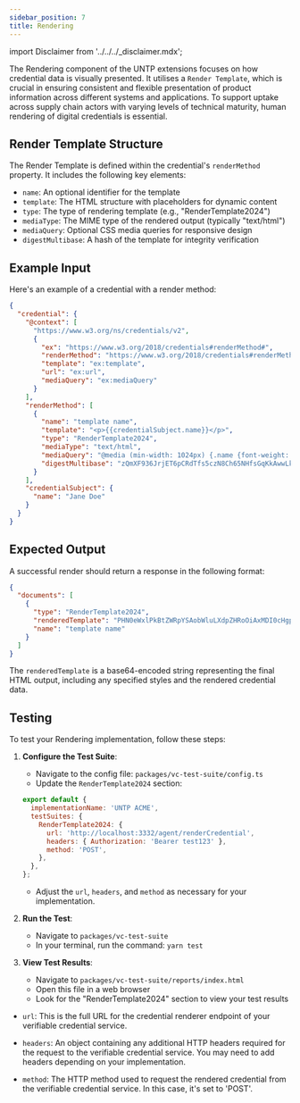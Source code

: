 ```yaml
---
sidebar_position: 7
title: Rendering
---
```


import Disclaimer from '../../../\_disclaimer.mdx';

<Disclaimer />

The Rendering component of the UNTP extensions focuses on how credential data is visually presented. It utilises a `Render Template`, which is crucial in ensuring consistent and flexible presentation of product information across different systems and applications. To support uptake across supply chain actors with varying levels of technical maturity, human rendering of digital credentials is essential.

## Render Template Structure

The Render Template is defined within the credential's `renderMethod` property. It includes the following key elements:

- `name`: An optional identifier for the template
- `template`: The HTML structure with placeholders for dynamic content
- `type`: The type of rendering template (e.g., "RenderTemplate2024")
- `mediaType`: The MIME type of the rendered output (typically "text/html")
- `mediaQuery`: Optional CSS media queries for responsive design
- `digestMultibase`: A hash of the template for integrity verification

## Example Input

Here's an example of a credential with a render method:

```json
{
  "credential": {
    "@context": [
      "https://www.w3.org/ns/credentials/v2",
      {
        "ex": "https://www.w3.org/2018/credentials#renderMethod#",
        "renderMethod": "https://www.w3.org/2018/credentials#renderMethod",
        "template": "ex:template",
        "url": "ex:url",
        "mediaQuery": "ex:mediaQuery"
      }
    ],
    "renderMethod": [
      {
        "name": "template name",
        "template": "<p>{{credentialSubject.name}}</p>",
        "type": "RenderTemplate2024",
        "mediaType": "text/html",
        "mediaQuery": "@media (min-width: 1024px) {.name {font-weight: bold}}",
        "digestMultibase": "zQmXF936JrjET6pCRdTfs5czN8Ch65NHfsGqKkAwwLkviHA"
      }
    ],
    "credentialSubject": {
      "name": "Jane Doe"
    }
  }
}
```

## Expected Output

A successful render should return a response in the following format:

```json
{
  "documents": [
    {
      "type": "RenderTemplate2024",
      "renderedTemplate": "PHN0eWxlPkBtZWRpYSAobWluLXdpZHRoOiAxMDI0cHgpIHsubmFtZSB7Zm9udC13ZWlnaHQ6IGJvbGR9fTwvc3R5bGU+PHA+SmFuZSBEb2U8L3A+",
      "name": "template name"
    }
  ]
}
```

The `renderedTemplate` is a base64-encoded string representing the final HTML output, including any specified styles and the rendered credential data.

## Testing

To test your Rendering implementation, follow these steps:

1. **Configure the Test Suite**:

   - Navigate to the config file: `packages/vc-test-suite/config.ts`
   - Update the `RenderTemplate2024` section:

   ```javascript
   export default {
     implementationName: 'UNTP ACME',
     testSuites: {
       RenderTemplate2024: {
         url: 'http://localhost:3332/agent/renderCredential',
         headers: { Authorization: 'Bearer test123' },
         method: 'POST',
       },
     },
   };
   ```

   - Adjust the `url`, `headers`, and `method` as necessary for your implementation.

2. **Run the Test**:

   - Navigate to `packages/vc-test-suite`
   - In your terminal, run the command: `yarn test`

3. **View Test Results**:
   - Navigate to `packages/vc-test-suite/reports/index.html`
   - Open this file in a web browser
   - Look for the "RenderTemplate2024" section to view your test results

- `url`: This is the full URL for the credential renderer endpoint of your verifiable credential service.

- `headers`: An object containing any additional HTTP headers required for the request to the verifiable credential service. You may need to add headers depending on your implementation.

- `method`: The HTTP method used to request the rendered credential from the verifiable credential service. In this case, it's set to 'POST'.
